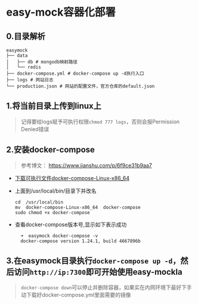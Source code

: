 # easy-mock容器化部署

## 0.目录解析

```shell
easymock
├── data 
│   ├── db # mongodb映射路径
│   └── redis
├── docker-compose.yml # docker-compose up -d执行入口
├── logs # 网站日志
└── production.json # 网站的配置文件，官方仓库的default.json
```

## 1.将当前目录上传到linux上

> 记得要给logs赋予可执行权限`chmod 777 logs`，否则会报Permission Denied错误

## 2.安装docker-compose

> 参考博文： https://www.jianshu.com/p/6f9ce31b9aa7

+ [下载可执行文件docker-compose-Linux-x86_64](https://github.com/docker/compose/releases/download/1.24.1/docker-compose-Linux-x86_64)
+ 上面到/usr/local/bin/目录下并改名

  ```shell
  cd  /usr/local/bin
  mv  docker-compose-Linux-x86_64  docker-compose
  sudo chmod +x docker-compose
  ```

+ 查看docker-compose版本号,显示如下表示成功
  
  ```shell
    ➜  easymock docker-compose -v
    docker-compose version 1.24.1, build 4667896b
  ```

## 3.在easymock目录执行`docker-compose up -d`，然后访问`http://ip:7300`即可开始使用easy-mockla

> `docker-compose down`可以停止并删除容器，如果实在内网环境下最好下手动下载好docker-compose.yml里面需要的镜像
